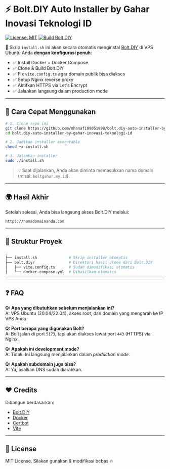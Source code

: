 
# ⚡ Bolt.DIY Auto Installer by Gahar Inovasi Teknologi ID

[![License: MIT](https://img.shields.io/badge/License-MIT-yellow.svg)](https://opensource.org/licenses/MIT)
[![Build Bolt DIY](https://img.shields.io/badge/Bolt.DIY-Production%20Ready-blue)](https://github.com/stackblitz-labs/bolt.diy)

🚀 Skrip `install.sh` ini akan secara otomatis menginstal [Bolt.DIY](https://github.com/stackblitz-labs/bolt.diy) di VPS Ubuntu Anda **dengan konfigurasi penuh**:

- ✅ Install Docker + Docker Compose
- ✅ Clone & Build Bolt.DIY
- ✅ Fix `vite.config.ts` agar domain publik bisa diakses
- ✅ Setup Nginx reverse proxy
- ✅ Aktifkan HTTPS via Let's Encrypt
- ✅ Jalankan langsung dalam production mode

---

## 🚀 Cara Cepat Menggunakan

```bash
# 1. Clone repo ini
git clone https://github.com/mhanafi09051998/bolt.diy-auto-installer-by-gahar-inovasi-teknologi-id.git
cd bolt.diy-auto-installer-by-gahar-inovasi-teknologi-id

# 2. Jadikan installer executable
chmod +x install.sh

# 3. Jalankan installer
sudo ./install.sh
```

> 💡 Saat dijalankan, Anda akan diminta memasukkan nama domain (misal: `boltgahar.my.id`).

---

## 🌍 Hasil Akhir

Setelah selesai, Anda bisa langsung akses Bolt.DIY melalui:

```
https://namadomainanda.com
```

---

## 📁 Struktur Proyek

```bash
.
├── install.sh              # Skrip installer otomatis
├── bolt.diy/               # Direktori hasil clone dari Bolt.DIY
│   ├── vite.config.ts      # Sudah dimodifikasi otomatis
│   └── docker-compose.yml  # Dihasilkan otomatis
```

---

## ❓ FAQ

**Q: Apa yang dibutuhkan sebelum menjalankan ini?**  
A: VPS Ubuntu (20.04/22.04), akses root, dan domain yang mengarah ke IP VPS Anda.

**Q: Port berapa yang digunakan Bolt?**  
A: Bolt jalan di port `5173`, tapi akan diakses lewat port `443` (HTTPS) via Nginx.

**Q: Apakah ini development mode?**  
A: Tidak. Ini langsung menjalankan dalam *production mode*.

**Q: Apakah subdomain juga bisa?**  
A: Ya, asalkan DNS sudah diarahkan.

---

## ❤️ Credits

Dibangun berdasarkan:
- [Bolt.DIY](https://github.com/stackblitz-labs/bolt.diy)
- [Docker](https://docker.com/)
- [Certbot](https://certbot.eff.org/)
- [Vite](https://vitejs.dev/)

---

## 📜 License

MIT License. Silakan gunakan & modifikasi bebas 🔥
